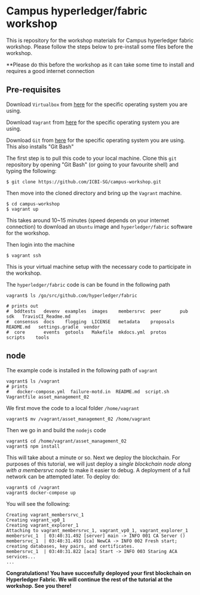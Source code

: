 # Campus hyperledger/fabric workshop

This is repository for the workshop materials for Campus hyperledger fabric workshop. Please follow the steps below to pre-install some files before the workshop. 

**Please do this before the workshop as it can take some time to install and requires a good internet connection

## Pre-requisites

Download `Virtualbox` from [here](https://www.virtualbox.org/wiki/Downloads) for the
specific operating system you are using.

Download `Vagrant` from [here](https://www.vagrantup.com/downloads.html) for the
specific operating system you are using.

Download `Git` from [here](https://git-scm.com/downloads) for the
specific operating system you are using. This also installs "Git Bash"

The first step is to pull this code to your local machine. Clone this `git` repository by opening "Git Bash" (or going to your favourite shell) and typing the following:
```
$ git clone https://github.com/ICBI-SG/campus-workshop.git
```

Then move into the cloned directory and bring up the `Vagrant` machine.
```
$ cd campus-workshop
$ vagrant up
```
This takes around 10~15 minutes (speed depends on your internet connection) to download an `Ubuntu` image and
`hyperledger/fabric` software for the workshop.

Then login into the machine
```
$ vagrant ssh
```

This is your virtual machine setup with the necessary code to participate in the
workshop.

The `hyperledger/fabric` code is can be found in the following path
```
vagrant$ ls /go/src/github.com/hyperledger/fabric

# prints out
#  bddtests   devenv  examples  images    membersrvc  peer       pub        sdk   TravisCI_Readme.md
#  consensus  docs    flogging  LICENSE   metadata    proposals  README.md   settings.gradle  vendor
#  core       events  gotools   Makefile  mkdocs.yml  protos     scripts    tools
```

## node 

The example code is installed in the following path of `vagrant`

```
vagrant$ ls /vagrant
# prints
#   docker-compose.yml  failure-motd.in  README.md  script.sh  Vagrantfile asset_management_02
```
We first move the code to a local folder `/home/vagrant`
```
vagrant$ mv /vagrant/asset_management_02 /home/vagrant
```

Then we go in and build the `nodejs` code
```
vagrant$ cd /home/vagrant/asset_management_02
vagrant$ npm install
```
This will take about a minute or so. Next we deploy the blockchain. For purposes
of this tutorial, we will just deploy a *single blockchain node along with a
membersrvc node* to make it easier to debug. A deployment of a full network can
be attempted later. To deploy do:
```
vagrant$ cd /vagrant
vagrant$ docker-compose up
```
You will see the following:
```
Creating vagrant_membersrvc_1
Creating vagrant_vp0_1
Creating vagrant_explorer_1
Attaching to vagrant_membersrvc_1, vagrant_vp0_1, vagrant_explorer_1
membersrvc_1  | 03:40:31.492 [server] main -> INFO 001 CA Server ()
membersrvc_1  | 03:40:31.493 [ca] NewCA -> INFO 002 Fresh start; creating databases, key pairs, and certificates.
membersrvc_1  | 03:40:31.822 [aca] Start -> INFO 003 Staring ACA services...
...
```
****Congratulations! You have succesfully deployed your first blockchain on Hyperledger Fabric. We will continue the rest of the tutorial at the workshop. See you there!****

